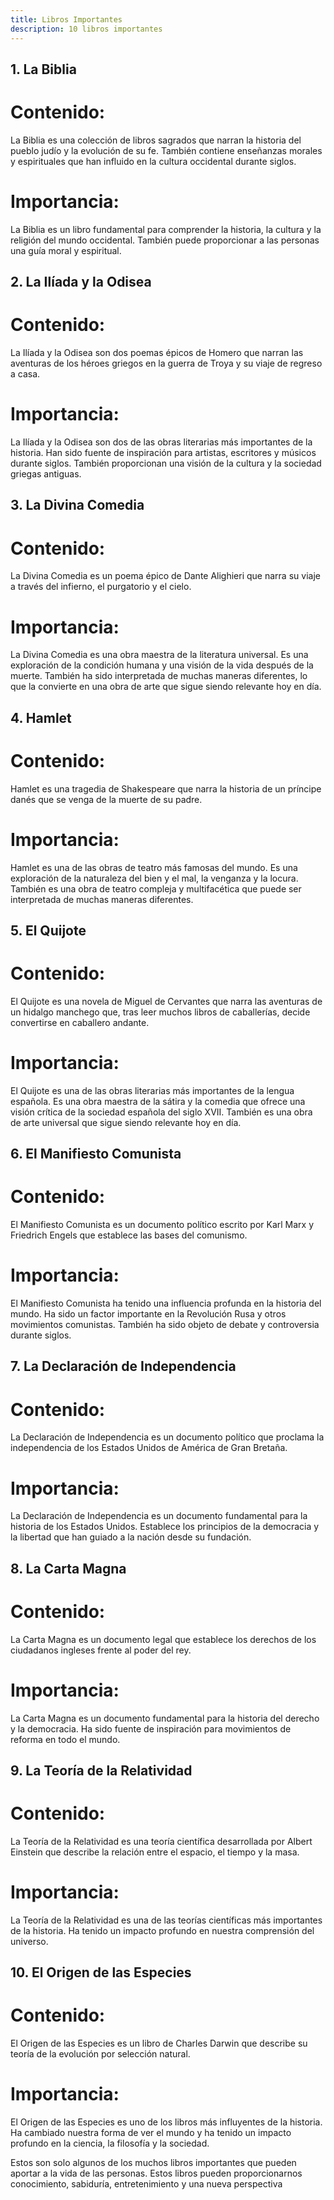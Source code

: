 ```yaml
---
title: Libros Importantes
description: 10 libros importantes
---
```



## 1. La Biblia

# Contenido:
 La Biblia es una colección de libros sagrados que narran la historia del pueblo judío y la evolución de su fe. También contiene enseñanzas morales y espirituales que han influido en la cultura occidental durante siglos.
# Importancia:
 La Biblia es un libro fundamental para comprender la historia, la cultura y la religión del mundo occidental. También puede proporcionar a las personas una guía moral y espiritual.

## 2. La Ilíada y la Odisea

# Contenido:
 La Ilíada y la Odisea son dos poemas épicos de Homero que narran las aventuras de los héroes griegos en la guerra de Troya y su viaje de regreso a casa.
# Importancia:
 La Ilíada y la Odisea son dos de las obras literarias más importantes de la historia. Han sido fuente de inspiración para artistas, escritores y músicos durante siglos. También proporcionan una visión de la cultura y la sociedad griegas antiguas.

## 3. La Divina Comedia

# Contenido:
 La Divina Comedia es un poema épico de Dante Alighieri que narra su viaje a través del infierno, el purgatorio y el cielo.
# Importancia:
 La Divina Comedia es una obra maestra de la literatura universal. Es una exploración de la condición humana y una visión de la vida después de la muerte. También ha sido interpretada de muchas maneras diferentes, lo que la convierte en una obra de arte que sigue siendo relevante hoy en día.

## 4. Hamlet

# Contenido:
 Hamlet es una tragedia de Shakespeare que narra la historia de un príncipe danés que se venga de la muerte de su padre.
# Importancia:
 Hamlet es una de las obras de teatro más famosas del mundo. Es una exploración de la naturaleza del bien y el mal, la venganza y la locura. También es una obra de teatro compleja y multifacética que puede ser interpretada de muchas maneras diferentes.

## 5. El Quijote

# Contenido:
 El Quijote es una novela de Miguel de Cervantes que narra las aventuras de un hidalgo manchego que, tras leer muchos libros de caballerías, decide convertirse en caballero andante.
# Importancia:
 El Quijote es una de las obras literarias más importantes de la lengua española. Es una obra maestra de la sátira y la comedia que ofrece una visión crítica de la sociedad española del siglo XVII. También es una obra de arte universal que sigue siendo relevante hoy en día.

## 6. El Manifiesto Comunista

# Contenido:
 El Manifiesto Comunista es un documento político escrito por Karl Marx y Friedrich Engels que establece las bases del comunismo.
# Importancia:
 El Manifiesto Comunista ha tenido una influencia profunda en la historia del mundo. Ha sido un factor importante en la Revolución Rusa y otros movimientos comunistas. También ha sido objeto de debate y controversia durante siglos.

## 7. La Declaración de Independencia

# Contenido:
 La Declaración de Independencia es un documento político que proclama la independencia de los Estados Unidos de América de Gran Bretaña.
# Importancia:
 La Declaración de Independencia es un documento fundamental para la historia de los Estados Unidos. Establece los principios de la democracia y la libertad que han guiado a la nación desde su fundación.

## 8. La Carta Magna

# Contenido:
 La Carta Magna es un documento legal que establece los derechos de los ciudadanos ingleses frente al poder del rey.
# Importancia:
 La Carta Magna es un documento fundamental para la historia del derecho y la democracia. Ha sido fuente de inspiración para movimientos de reforma en todo el mundo.

## 9. La Teoría de la Relatividad

# Contenido:
 La Teoría de la Relatividad es una teoría científica desarrollada por Albert Einstein que describe la relación entre el espacio, el tiempo y la masa.
# Importancia:
 La Teoría de la Relatividad es una de las teorías científicas más importantes de la historia. Ha tenido un impacto profundo en nuestra comprensión del universo.

## 10. El Origen de las Especies

# Contenido:
 El Origen de las Especies es un libro de Charles Darwin que describe su teoría de la evolución por selección natural.
# Importancia:
 El Origen de las Especies es uno de los libros más influyentes de la historia. Ha cambiado nuestra forma de ver el mundo y ha tenido un impacto profundo en la ciencia, la filosofía y la sociedad.
 
Estos son solo algunos de los muchos libros importantes que pueden aportar a la vida de las personas. Estos libros pueden proporcionarnos conocimiento, sabiduría, entretenimiento y una nueva perspectiva